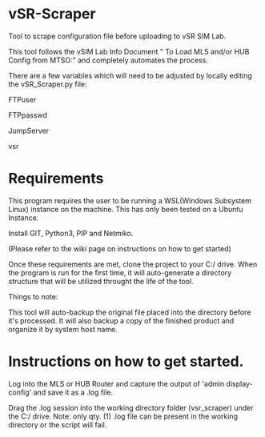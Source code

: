 # vSR-Scraper
Tool to scrape configuration file before uploading to vSR SIM Lab.

This tool follows the vSIM Lab Info Document " To Load MLS and/or HUB Config from MTSO:" and completely automates the process.

There are a few variables which will need to be adjusted by locally editing the vSR_Scraper.py file:

FTPuser

FTPpasswd

JumpServer

vsr

# Requirements
This program requires the user to be running a WSL(Windows Subsystem Linux) instance on the machine. This has only been tested on a Ubuntu Instance.

Install GIT, Python3, PIP and Netmiko.

(Please refer to the wiki page on instructions on how to get started)

Once these requirements are met, clone the project to your C:/ drive. When the program is run for the first time, it will auto-generate a directory structure that will be utilized throught the life of the tool. 

Things to note: 

This tool will auto-backup the original file placed into the directory before it's processed. It will also backup a copy of the     finished product and organize it by system host name. 

# Instructions on how to get started.

Log into the MLS or HUB Router and capture the output of 'admin display-config' and save it as a .log file.

Drag the .log session into the working directory folder (vsr_scraper) under the C:/ drive.  Note: only qty. (1) .log file can be present in the working directory or the script will fail. 
